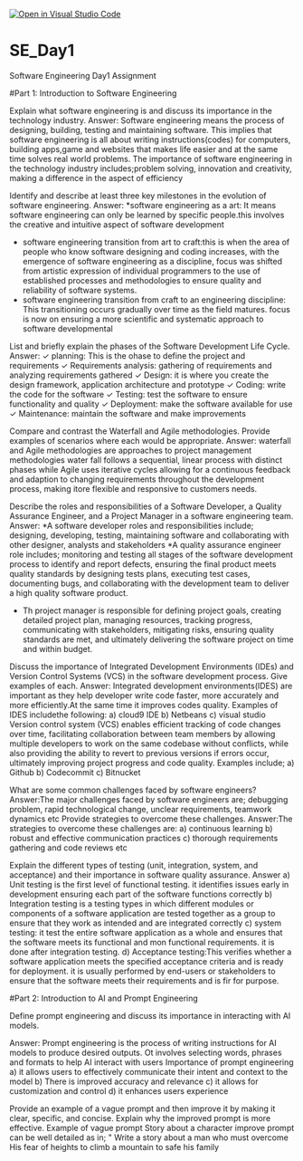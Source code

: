 [![Open in Visual Studio Code](https://classroom.github.com/assets/open-in-vscode-2e0aaae1b6195c2367325f4f02e2d04e9abb55f0b24a779b69b11b9e10269abc.svg)](https://classroom.github.com/online_ide?assignment_repo_id=18363353&assignment_repo_type=AssignmentRepo)
# SE_Day1
Software Engineering Day1 Assignment

#Part 1: Introduction to Software Engineering

Explain what software engineering is and discuss its importance in the technology industry.
Answer: Software engineering means the process of designing, building, testing and maintaining software. This implies that software engineering is all about writing instructions(codes) for computers, building apps,game and websites that makes life easier and at the same time solves real world problems.
The importance of software engineering in the technology industry includes;problem solving, innovation and creativity, making a difference in the aspect of efficiency 


Identify and describe at least three key milestones in the evolution of software engineering.
Answer: 
*software engineering as a art: It means software engineering can only be learned by specific people.this involves the creative and intuitive aspect of software development 
* software engineering transition from art to craft:this is when the area of people who know software designing and coding increases, with the emergence of software engineering as a discipline, focus was shifted from artistic expression of individual programmers to the use of established processes and methodologies to ensure quality and reliability of software systems.
* software engineering transition from craft to an engineering discipline: This transitioning occurs gradually over time as the field matures. focus is now on ensuring a more scientific and systematic approach to software developmental 


List and briefly explain the phases of the Software Development Life Cycle.
Answer:
✓ planning: This is the ohase to define the project and requirements 
✓ Requirements analysis: gathering of requirements and analyzing requirements gathered 
✓ Design: it is where you create the design framework, application architecture and prototype 
✓ Coding: write the code for the software 
✓ Testing: test the software to ensure functionality and quality 
✓ Deployment: make the software available for use
✓ Maintenance: maintain the software and make improvements 

Compare and contrast the Waterfall and Agile methodologies. Provide examples of scenarios where each would be appropriate.
Answer: 
waterfall and Agile methodologies are approaches to project management methodologies 
water fall follows a sequential, linear process with distinct phases while Agile uses iterative cycles allowing for a continuous feedback and adaption to changing requirements throughout the development process, making itore flexible and responsive to customers needs.

Describe the roles and responsibilities of a Software Developer, a Quality Assurance Engineer, and a Project Manager in a software engineering team.
Answer:
*A software developer roles and responsibilities include; designing, developing, testing, maintaining software and collaborating with other designer, analysts and stakeholders
*A quality assurance engineer role includes; monitoring and testing all stages of the software development process to identify and report defects, ensuring the final product meets quality standards by designing tests plans, executing test cases, documenting bugs, and collaborating with the development team to deliver a high quality software product.
* Th project manager is responsible for defining project goals, creating detailed project plan, managing resources, tracking progress, communicating with stakeholders, mitigating risks, ensuring quality standards are met, and ultimately delivering the software project on time and within budget.



Discuss the importance of Integrated Development Environments (IDEs) and Version Control Systems (VCS) in the software development process. Give examples of each.
Answer: 
Integrated development environments(IDES) are important as they help developer write code faster, more accurately and more efficiently.At the same time it improves codes quality.
Examples of IDES includethe following: 
a) cloud9 IDE
b) Netbeans
c) visual studio
Version control system (VCS) enables efficient tracking of code changes over time, facilitating collaboration between team members by allowing multiple developers to work on the same codebase without conflicts, while also providing the ability to revert to previous versions if errors occur, ultimately improving project progress and code quality.
Examples include;
a) Github
b) Codecommit
c) Bitnucket


What are some common challenges faced by software engineers? 
Answer:The major challenges faced by software engineers are; debugging problem, rapid technological change, unclear requirements, teamwork dynamics etc
Provide strategies to overcome these challenges.
Answer:The strategies to overcome these challenges are:
a) continuous learning 
b) robust and effective communication practices 
c) thorough requirements gathering and code reviews etc



Explain the different types of testing (unit, integration, system, and acceptance) and their importance in software quality assurance.
Answer
a) Unit testing is the first level of functional testing. it identifies issues early in development ensuring each part of the software functions correctly 
b) Integration testing is a testing types in which different modules or components of a software application are tested together as a group to ensure that they work as intended and are integrated correctly 
c) system testing: it test the entire software application as a whole and ensures that the software meets its functional and mon functional requirements. it is done after integration testing.
d) Acceptance testing:This verifies whether a software application meets the specified acceptance criteria and is ready for deployment. it is usually performed by end-users or stakeholders to ensure that the software meets their requirements and is fir for purpose.


#Part 2: Introduction to AI and Prompt Engineering


Define prompt engineering and discuss its importance in interacting with AI models.

Answer: Prompt engineering is the process of writing instructions for AI models to produce desired outputs. Ot involves selecting words, phrases and formats to help AI interact with users 
Importance of prompt engineering 
a) it allows users to effectively communicate their intent and context to the model
b) There is improved accuracy and relevance
c) it allows for customization and control
d) it enhances users experience 

Provide an example of a vague prompt and then improve it by making it clear, specific, and concise. Explain why the improved prompt is more effective.
Example of vague prompt
Story about a character 
improve prompt can be well detailed as in; " Write a story about a man who must overcome His fear of heights to climb a mountain to safe his family 
